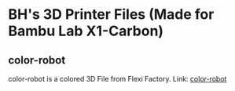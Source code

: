 # BH's 3D Printer Files (Made for Bambu Lab X1-Carbon)
## color-robot
color-robot is a colored 3D File from Flexi Factory. Link: [color-robot](color-robot.gcode.3mf)
